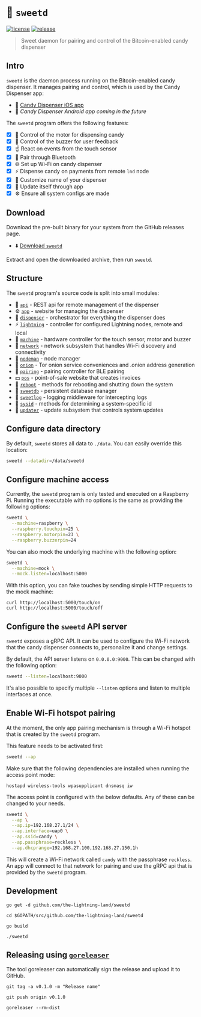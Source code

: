 # 🔌 `sweetd`

[![license](https://img.shields.io/github/license/the-lightning-land/sweetd.svg)](https://github.com/the-lightning-land/sweetd/blob/master/LICENSE)
[![release](https://img.shields.io/github/release/the-lightning-land/sweetd.svg)](https://github.com/the-lightning-land/sweetd/releases)

> Sweet daemon for pairing and control of the Bitcoin-enabled candy dispenser

## Intro

`sweetd` is the daemon process running on the Bitcoin-enabled candy dispenser.
It manages pairing and control, which is used by the Candy Dispenser app:

* 📱 [Candy Dispenser iOS app](https://github.com/the-lightning-land/Dispenser-iOS)
* 📱 *Candy Dispenser Android app coming in the future*

The `sweetd` program offers the following features:

* [x] 🍬 Control of the motor for dispensing candy
* [x] 📳 Control of the buzzer for user feedback
* [x] ☝️ React on events from the touch sensor
* [x] 🔵 Pair through Bluetooth
* [x] 🌐 Set up Wi-Fi on candy dispenser
* [x] ⚡ Dispense candy on payments from remote `lnd` node
* [x] 💅 Customize name of your dispenser
* [x] 🔄 Update itself through app
* [x] ⚙️ Ensure all system configs are made

## Download

Download the pre-built binary for your system from the GitHub releases page.

* ⬇️ [Download `sweetd`](https://github.com/the-lightning-land/sweetd/releases)

Extract and open the downloaded archive, then run `sweetd`.

## Structure

The `sweetd` program's source code is split into small modules:

* 🔌 [`api`](api) - REST api for remote management of the dispenser
* ⚙️ [`app`](app) - website for managing the dispenser
* 🍬 [`dispenser`](dispenser) - orchestrator for everything the dispenser does
* ⚡️ [`lightning`](lightning) - controller for configured Lightning nodes, remote and local
* 🔩️ [`machine`](machine) - hardware controller for the touch sensor, motor and buzzer
* 📶 [`network`](network) - network subsystem that handles Wi-Fi discovery and connectivity
* 🤹‍ [`nodeman`](nodeman) - node manager
* 🧅 [`onion`](onion) - Tor onion service conveniences and .onion address generation
* 📲 [`pairing`](pairing) - pairing controller for BLE pairing
* 💵 [`pos`](pos) - point-of-sale website that creates invoices
* 🛑 [`reboot`](reboot) - methods for rebooting and shutting down the system 
* 📁 [`sweetdb`](sweetdb) - persistent database manager
* 📃 [`sweetlog`](sweetlog) - logging middleware for intercepting logs
* 🔖 [`sysid`](sysid) - methods for determining a system-specific id
* 🔄 [`updater`](updater) - update subsystem that controls system updates

## Configure data directory

By default, `sweetd` stores all data to `./data`.
You can easily override this location:

```sh
sweetd --datadir=/data/sweetd
``` 

## Configure machine access

Currently, the `sweetd` program is only tested and executed on a Raspberry Pi.
Running the executable with no options is the same as providing the following
options:

```sh
sweetd \
  --machine=raspberry \
  --raspberry.touchpin=25 \
  --raspberry.motorpin=23 \
  --raspberry.buzzerpin=24
```

You can also mock the underlying machine with the following option:

```sh
sweetd \
  --machine=mock \
  --mock.listen=localhost:5000
```

With this option, you can fake touches by sending simple
HTTP requests to the mock machine:

```
curl http://localhost:5000/touch/on
curl http://localhost:5000/touch/off
```

## Configure the `sweetd` API server

`sweetd` exposes a gRPC API. It can be used to configure the
Wi-Fi network that the candy dispenser connects to,
personalize it and change settings.

By default, the API server listens on `0.0.0.0:9000`. This can be changed
with the following option:

```sh
sweetd --listen=localhost:9000
```

It's also possible to specify multiple `--listen` options and
listen to multiple interfaces at once.

## Enable Wi-Fi hotspot pairing

At the moment, the only app pairing mechanism is through a Wi-Fi hotspot
that is created by the `sweetd` program.

This feature needs to be activated first:

```sh
sweetd --ap
```

Make sure that the following dependencies are installed when
running the access point mode:

```
hostapd wireless-tools wpasupplicant dnsmasq iw
```

The access point is configured with the below defaults. Any of these
can be changed to your needs.

```sh
sweetd \
  --ap \
  --ap.ip=192.168.27.1/24 \
  --ap.interface=uap0 \
  --ap.ssid=candy \
  --ap.passphrase=reckless \
  --ap.dhcprange=192.168.27.100,192.168.27.150,1h
```

This will create a Wi-Fi network called `candy` with the passphrase `reckless`.
An app will connect to that network for pairing and use
the gRPC api that is provided by the `sweetd` program.

## Development

`go get -d github.com/the-lightning-land/sweetd`

`cd $GOPATH/src/github.com/the-lightning-land/sweetd`

`go build`

`./sweetd`

## Releasing using [`goreleaser`](https://goreleaser.com)

The tool goreleaser can automatically sign the release and upload it to GitHub.

`git tag -a v0.1.0 -m "Release name"`

`git push origin v0.1.0`

`goreleaser --rm-dist`
